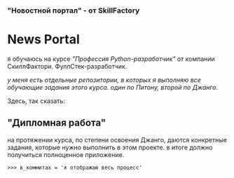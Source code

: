 ﻿### "Новостной портал" - от SkillFactory
# News Portal
я обучаюсь на курсе _"Профессия Python-разработчик"_ от компании 
СкиллФактори. ФуллСтек-разработчик.

_у меня есть отдельные репозитории, в которых я выполняю все обучающие 
задания этого курса. один по Питону, второй по Джанго._

Здесь, так сказать:
## "Дипломная работа"

на протяжении курса, по степени освоения Джанго, даются конкретные 
задания, которые нужно выполнить в этом проекте. в итоге должно 
получиться полноценное приложение.

`>>> в_коммитах = 'я отображаю весь процесс'`
